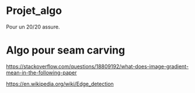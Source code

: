 # Projet_algo

Pour un 20/20 assure.

# Algo pour seam carving

https://stackoverflow.com/questions/18809192/what-does-image-gradient-mean-in-the-following-paper

https://en.wikipedia.org/wiki/Edge_detection